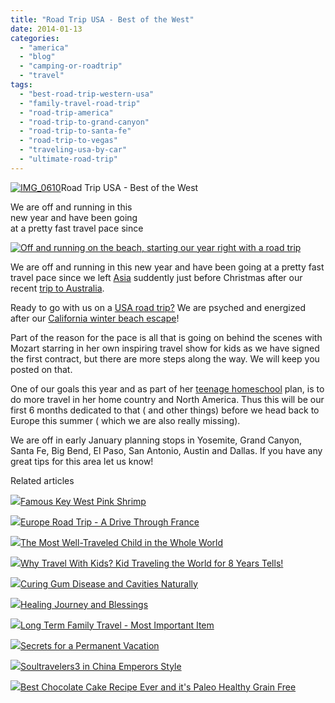 ```yaml
---
title: "Road Trip USA - Best of the West"
date: 2014-01-13
categories: 
  - "america"
  - "blog"
  - "camping-or-roadtrip"
  - "travel"
tags: 
  - "best-road-trip-western-usa"
  - "family-travel-road-trip"
  - "road-trip-america"
  - "road-trip-to-grand-canyon"
  - "road-trip-to-santa-fe"
  - "road-trip-to-vegas"
  - "traveling-usa-by-car"
  - "ultimate-road-trip"
---
```


[![IMG_0610](https://pub-ac94b3f306b24c0dba4238943c97f2e1.r2.dev/6a00e5502a9507883301a3fbc5cb33970b.jpg "IMG_0610")](https://pub-ac94b3f306b24c0dba4238943c97f2e1.r2.dev/6a00e5502a9507883301a3fbc5cb33970b.jpg)Road Trip USA - Best of the West  
  
We are off and running in this  
new year and have been going  
at a pretty fast travel pace since

<!--more-->  
  
[![Off and running on the beach, starting our year right with a road trip](https://pub-ac94b3f306b24c0dba4238943c97f2e1.r2.dev/6a00e5502a95078833019b045b0e6e970d.png "Off and running on the beach, starting our year right with a road trip")](https://pub-ac94b3f306b24c0dba4238943c97f2e1.r2.dev/6a00e5502a95078833019b045b0e6e970d.png)  
  
We are off and running in this new year and have been going at a pretty fast travel pace since we left [Asia](http://soultravelers3new.local/asia/ "Asia travel tips") suddently just before Christmas after our recent [trip to Australia](http://soultravelers3new.local/australia/ "Australia travel tips").  
  
Ready to go with us on a [USA road trip?](http://soultravelers3new.local/2011/06/road-trip-usa.html "road trip usa") We are psyched and energized after our [California winter beach escape](http://soultravelers3new.local/2014/01/california-winter-beach-escape-.html#more "california winter beach escape")!  
  
Part of the reason for the pace is all that is going on behind the scenes with Mozart starring in her own inspiring travel show for kids as we have signed the first contract, but there are more steps along the way. We will keep you posted on that.  
  
One of our goals this year and as part of her [teenage homeschool](http://soultravelers3new.local/2013/07/homeschool-high-school-and-world-travel.html "homeschool high school and world travel") plan, is to do more travel in her home country and North America. Thus this will be our first 6 months dedicated to that ( and other things) before we head back to Europe this summer ( which we are also really missing).  
  
We are off in early January planning stops in Yosemite, Grand Canyon, Santa Fe, Big Bend, El Paso, San Antonio, Austin and Dallas. If you have any great tips for this area let us know!  
  

Related articles

[![](http://i.zemanta.com/106565438_80_80.jpg)](http://soultravelers3new.local/2012/08/famous-key-west-pink-shrimp.html)[Famous Key West Pink Shrimp](http://soultravelers3new.local/2012/08/famous-key-west-pink-shrimp.html)

[![](http://i.zemanta.com/110192089_80_80.jpg)](http://soultravelers3new.local/2012/09/europe-road-trip-a-drive-through-france-provence-to-dordogne-via-photos-family-travel.html)[Europe Road Trip - A Drive Through France](http://soultravelers3new.local/2012/09/europe-road-trip-a-drive-through-france-provence-to-dordogne-via-photos-family-travel.html)

[![](http://i.zemanta.com/207027430_80_80.jpg)](http://soultravelers3new.local/2013/09/the-most-well-traveled-child-in-the-whole-world.html)[The Most Well-Traveled Child in the Whole World](http://soultravelers3new.local/2013/09/the-most-well-traveled-child-in-the-whole-world.html)

[![](http://i.zemanta.com/198782571_80_80.jpg)](http://soultravelers3new.local/2013/09/why-travel-with-kids-kid-traveling-the-world-for-8-years-tells.html)[Why Travel With Kids? Kid Traveling the World for 8 Years Tells!](http://soultravelers3new.local/2013/09/why-travel-with-kids-kid-traveling-the-world-for-8-years-tells.html)

[![](http://i.zemanta.com/154024597_80_80.jpg)](http://soultravelers3new.local/2013/03/curing-gum-disease-and-cavities-naturally.html)[Curing Gum Disease and Cavities Naturally](http://soultravelers3new.local/2013/03/curing-gum-disease-and-cavities-naturally.html)

[![](http://i.zemanta.com/191008312_80_80.jpg)](http://soultravelers3new.local/2013/07/healing-journey-and-blessings.html)[Healing Journey and Blessings](http://soultravelers3new.local/2013/07/healing-journey-and-blessings.html)

[![](http://i.zemanta.com/183319839_80_80.jpg)](http://soultravelers3new.local/2013/07/long-term-family-travel-most-important-item.html)[Long Term Family Travel - Most Important Item](http://soultravelers3new.local/2013/07/long-term-family-travel-most-important-item.html)

[![](http://i.zemanta.com/197008054_80_80.jpg)](http://soultravelers3new.local/2013/08/secrets-for-a-permanent-vacation-travel-tips.html)[Secrets for a Permanent Vacation](http://soultravelers3new.local/2013/08/secrets-for-a-permanent-vacation-travel-tips.html)

[![](http://i.zemanta.com/130189927_80_80.jpg)](http://soultravelers3new.local/2012/12/soultravelers3-in-china-emperors-style.html)[Soultravelers3 in China Emperors Style](http://soultravelers3new.local/2012/12/soultravelers3-in-china-emperors-style.html)

[![](http://i.zemanta.com/215357708_80_80.jpg)](http://soultravelers3new.local/2013/10/best-chocolate-cake-recipe-ever-and-its-paleo-healthy-grain-free.html)[Best Chocolate Cake Recipe Ever and it's Paleo Healthy Grain Free](http://soultravelers3new.local/2013/10/best-chocolate-cake-recipe-ever-and-its-paleo-healthy-grain-free.html)
